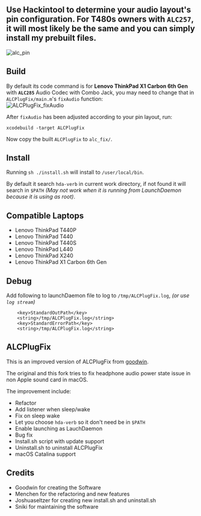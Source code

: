 ## **Use Hackintool to determine your audio layout's pin configuration. For T480s owners with `ALC257`, it will most likely be the same and you can simply install my prebuilt files.**
![alc_pin](https://github.com/tylernguyen/x1c6-hackintosh/blob/master/docs/references/alc285_pin.png) 

Build
-------

By default its code command is for **Lenovo ThinkPad X1 Carbon 6th Gen** with **`ALC285`** Audio Codec with Combo Jack, you may need to change that in `ALCPlugFix/main.m`'s `fixAudio` function:   
![ALCPlugFix_fixAudio](https://github.com/tylernguyen/x1c6-hackintosh/blob/master/docs/img/ALCPlugFix_fixAudio.png)   

After `fixAudio` has been adjusted according to your pin layout, run:  
```
xcodebuild -target ALCPlugFix
```
Now copy the built `ALCPlugFix` to `alc_fix/`.  

Install
-------
Running `sh ./install.sh` will install to `/user/local/bin`.

By default it search `hda-verb` in current work directory, if not found it will search in `$PATH` _(May not work when it is running from LaunchDaemon because it is using as root)_.

Compatible Laptops
------------------
- Lenovo ThinkPad T440P
- Lenovo ThinkPad T440
- Lenovo ThinkPad T440S
- Lenovo ThinkPad L440
- Lenovo ThinkPad X240
- Lenovo ThinkPad X1 Carbon 6th Gen

Debug
-----

Add following to launchDaemon file to log to `/tmp/ALCPlugFix.log`, _(or use `log stream`)_

```
	<key>StandardOutPath</key>
	<string>/tmp/ALCPlugFix.log</string>
	<key>StandardErrorPath</key>
	<string>/tmp/ALCPlugFix.log</string>
```

ALCPlugFix
----------

This is an improved version of ALCPlugFix from [goodwin](https://github.com/goodwin/ALCPlugFix).

The original and this fork tries to fix headphone audio power state issue in non Apple sound card in macOS.

The improvement include:

 - Refactor
 - Add listener when sleep/wake
 - Fix on sleep wake
 - Let you choose `hda-verb` so it don't need be in `$PATH`
 - Enable launching as LauchDaemon
 - Bug fix
 - Install.sh script with update support
 - Uninstall.sh to uninstall ALCPlugFix
 - macOS Catalina support

Credits
-----

- Goodwin for creating the Software
- Menchen for the refactoring and new features
- Joshuaseltzer for creating new install.sh and uninstall.sh
- Sniki for maintaining the software

